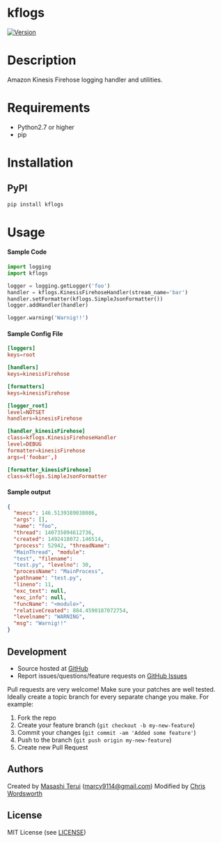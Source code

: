 kflogs
=======

[![Version](https://img.shields.io/pypi/v/kflogs.svg)](https://pypi.python.org/pypi/kflogs)

# Description

Amazon Kinesis Firehose logging handler and utilities.

# Requirements

- Python2.7 or higher
- pip

# Installation

## PyPI

```sh
pip install kflogs
```

# Usage

#### Sample Code
```python
import logging
import kflogs

logger = logging.getLogger('foo')
handler = kflogs.KinesisFirehoseHandler(stream_name='bar')
handler.setFormatter(kflogs.SimpleJsonFormatter())
logger.addHandler(handler)

logger.warning('Warnig!!')
```

#### Sample Config File
```conf
[loggers]
keys=root

[handlers]
keys=kinesisFirehose

[formatters]
keys=kinesisFirehose

[logger_root]
level=NOTSET
handlers=kinesisFirehose

[handler_kinesisFirehose]
class=kflogs.KinesisFirehoseHandler
level=DEBUG
formatter=kinesisFirehose
args=('foobar',)

[formatter_kinesisFirehose]
class=kflogs.SimpleJsonFormatter
```

#### Sample output
```json
{
  "msecs": 146.5139389038086,
  "args": [],
  "name": "foo",
  "thread": 140735094612736,
  "created": 1492418072.146514,
  "process": 52942, "threadName":
  "MainThread", "module":
  "test", "filename":
  "test.py", "levelno": 30,
  "processName": "MainProcess",
  "pathname": "test.py",
  "lineno": 11,
  "exc_text": null,
  "exc_info": null,
  "funcName": "<module>",
  "relativeCreated": 884.4590187072754,
  "levelname": "WARNING",
  "msg": "Warnig!!"
}
```

Development
-----------

-   Source hosted at [GitHub](https://github.com/marcy-terui/kflogs)
-   Report issues/questions/feature requests on [GitHub
    Issues](https://github.com/marcy-terui/kflogs/issues)

Pull requests are very welcome! Make sure your patches are well tested.
Ideally create a topic branch for every separate change you make. For
example:

1.  Fork the repo
2.  Create your feature branch (`git checkout -b my-new-feature`)
3.  Commit your changes (`git commit -am 'Added some feature'`)
4.  Push to the branch (`git push origin my-new-feature`)
5.  Create new Pull Request

Authors
-------

Created by [Masashi Terui](https://github.com/marcy-terui) (<marcy9114@gmail.com>)
Modified by [Chris Wordsworth](https://github.com/cmw278)

License
-------

MIT License (see [LICENSE](https://github.com/marcy-terui/kflogs/blob/master/LICENSE))
